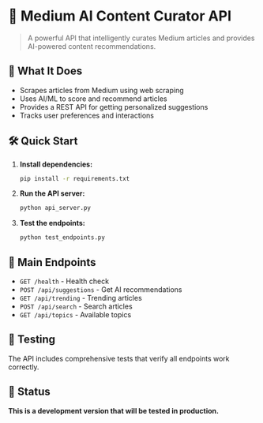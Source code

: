 # 🤖 Medium AI Content Curator API

> A powerful API that intelligently curates Medium articles and provides AI-powered content recommendations.

## 🚀 What It Does

- Scrapes articles from Medium using web scraping
- Uses AI/ML to score and recommend articles
- Provides a REST API for getting personalized suggestions
- Tracks user preferences and interactions

## 🛠️ Quick Start

1. **Install dependencies:**
   ```bash
   pip install -r requirements.txt
   ```

2. **Run the API server:**
   ```bash
   python api_server.py
   ```

3. **Test the endpoints:**
   ```bash
   python test_endpoints.py
   ```

## 📡 Main Endpoints

- `GET /health` - Health check
- `POST /api/suggestions` - Get AI recommendations
- `GET /api/trending` - Trending articles
- `POST /api/search` - Search articles
- `GET /api/topics` - Available topics

## 🧪 Testing

The API includes comprehensive tests that verify all endpoints work correctly.

## 🚧 Status

**This is a development version that will be tested in production.**
